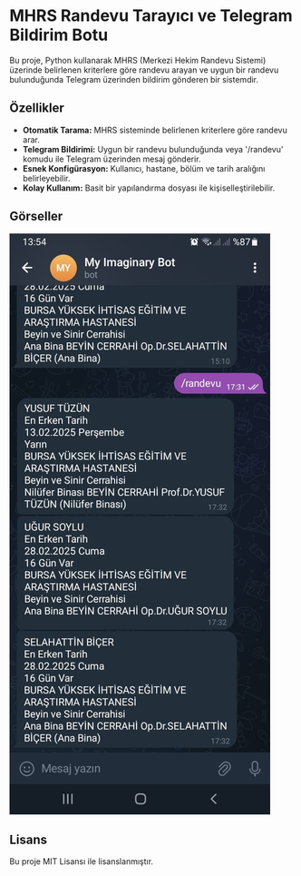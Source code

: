 # MHRS Randevu Tarayıcı ve Telegram Bildirim Botu

Bu proje, Python kullanarak MHRS (Merkezi Hekim Randevu Sistemi) üzerinde belirlenen kriterlere göre randevu arayan ve uygun bir randevu bulunduğunda Telegram üzerinden bildirim gönderen bir sistemdir.

## Özellikler
- **Otomatik Tarama:** MHRS sisteminde belirlenen kriterlere göre randevu arar.
- **Telegram Bildirimi:** Uygun bir randevu bulunduğunda veya '/randevu' komudu ile Telegram üzerinden mesaj gönderir.
- **Esnek Konfigürasyon:** Kullanıcı, hastane, bölüm ve tarih aralığını belirleyebilir.
- **Kolay Kullanım:** Basit bir yapılandırma dosyası ile kişiselleştirilebilir.

## Görseller
![Telgram Görseli](./img/img1.jpg)


## Lisans
Bu proje MIT Lisansı ile lisanslanmıştır.

